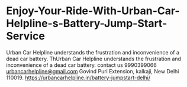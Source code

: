 # Enjoy-Your-Ride-With-Urban-Car-Helpline-s-Battery-Jump-Start-Service
Urban Car Helpline understands the frustration and inconvenience of a dead car battery. ThUrban Car Helpline understands the frustration and inconvenience of a dead car battery. contact us 9990399066 urbancarhelpline@gmail.com Govind Puri Extension, kalkaji, New Delhi 110019.  https://urbancarhelpline.in/battery-jumpstart-delhi/
